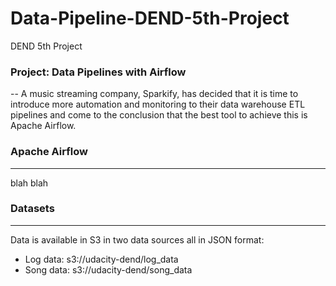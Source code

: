 # Data-Pipeline-DEND-5th-Project
DEND 5th Project

### Project: Data Pipelines with Airflow
--
A music streaming company, Sparkify, has decided that it is time to introduce more automation and monitoring to their data warehouse ETL pipelines and come to the conclusion that the best tool to achieve this is Apache Airflow.

### Apache Airflow
---
blah blah


### Datasets
---
Data is available in S3 in two data sources all in JSON format:
- Log data: s3://udacity-dend/log_data
- Song data: s3://udacity-dend/song_data
